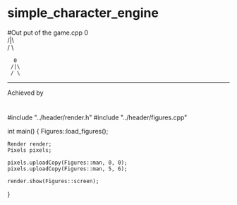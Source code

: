 # simple_character_engine

#Out put of the game.cpp
 0              
/|\             
/ \             
                
                
                
      0         
     /|\        
     / \        
________________

Achieved by

#
#include "../header/render.h"
#include "../header/figures.cpp"

int main() {
    Figures::load_figures();

    Render render;
    Pixels pixels;

    pixels.uploadCopy(Figures::man, 0, 0);
    pixels.uploadCopy(Figures::man, 5, 6);

    render.show(Figures::screen);

}

